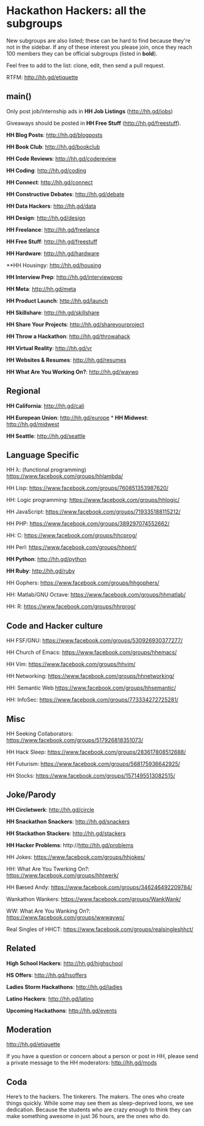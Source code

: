 Hackathon Hackers: all the subgroups
====================================

New subgroups are also listed; these can be hard to find because they're not in the sidebar. If any of these interest you please join, once they reach 100 members they can be official subgroups (listed in **bold**).

Feel free to add to the list: clone, edit, then send a pull request.

RTFM: http://hh.gd/etiquette

main()
------
Only post job/internship ads in **HH Job Listings** (http://hh.gd/jobs)

Giveaways should be posted in **HH Free Stuff** (http://hh.gd/freestuff).

**HH Blog Posts**: http://hh.gd/blogposts

**HH Book Club**: http://hh.gd/bookclub

**HH Code Reviews**: http://hh.gd/codereview

**HH Coding**: http://hh.gd/coding

**HH Connect**: http://hh.gd/connect

**HH Constructive Debates**: http://hh.gd/debate

**HH Data Hackers**: http://hh.gd/data

**HH Design**: http://hh.gd/design

**HH Freelance**: http://hh.gd/freelance

**HH Free Stuff**: http://hh.gd/freestuff

**HH Hardware**: http://hh.gd/hardware

**HH Housingy: http://hh.gd/housing

**HH Interview Prep**: http://hh.gd/interviewprep

**HH Meta**: http://hh.gd/meta

**HH Product Launch**: http://hh.gd/launch

**HH Skillshare**: http://hh.gd/skillshare

**HH Share Your Projects**: http://hh.gd/shareyourproject

**HH Throw a Hackathon**: http://hh.gd/throwahack

**HH Virtual Reality**: http://hh.gd/vr

**HH Websites & Resumes**: http://hh.gd/resumes

**HH What Are You Working On?**: http://hh.gd/waywo

Regional
--------
**HH California**: http://hh.gd/cali

**HH European Union**: http://hh.gd/europe
*
**HH Midwest**: http://hh.gd/midwest

**HH Seattle**: http://hh.gd/seattle

Language Specific
-------------------
HH λ: (functional programming) https://www.facebook.com/groups/hhlambda/

HH Lisp: https://www.facebook.com/groups/760851353987620/

HH: Logic programming: https://www.facebook.com/groups/hhlogic/

HH JavaScript: https://www.facebook.com/groups/719335188115212/

HH PHP: https://www.facebook.com/groups/389297074552662/

HH: C: https://www.facebook.com/groups/hhcprog/

HH Perl: https://www.facebook.com/groups/hhperl/

**HH Python**: http://hh.gd/python

**HH Ruby**: http://hh.gd/ruby

HH Gophers: https://www.facebook.com/groups/hhgophers/

HH: Matlab/GNU Octave: https://www.facebook.com/groups/hhmatlab/

HH: R: https://www.facebook.com/groups/hhrprog/

Code and Hacker culture
-----------------------
HH FSF/GNU: https://www.facebook.com/groups/530926930377277/

HH Church of Emacs: https://www.facebook.com/groups/hhemacs/

HH Vim: https://www.facebook.com/groups/hhvim/

HH Networking: https://www.facebook.com/groups/hhnetworking/

HH: Semantic Web https://www.facebook.com/groups/hhsemantic/

HH: InfoSec: https://www.facebook.com/groups/773334272725281/

Misc
-----
HH Seeking Collaborators: https://www.facebook.com/groups/517926818351073/

HH Hack Sleep: https://www.facebook.com/groups/283617808512688/

HH Futurism: https://www.facebook.com/groups/568175936642925/

HH Stocks: https://www.facebook.com/groups/1571495513082515/

Joke/Parody
------------
**HH Circletwerk**: http://hh.gd/circle

**HH Snackathon Snackers**: http://hh.gd/snackers

**HH Stackathon Stackers**: http://hh.gd/stackers

**HH Hacker Problems**: http://http://hh.gd/problems

HH Jokes: https://www.facebook.com/groups/hhjokes/

HH: What Are You Twerking On?: https://www.facebook.com/groups/hhtwerk/

HH Bæsed Andy: https://www.facebook.com/groups/346246492209784/

Wankathon Wankers: https://www.facebook.com/groups/WankWank/

WW: What Are You Wanking On?: https://www.facebook.com/groups/wwwaywo/

Real Singles of HHCT: https://www.facebook.com/groups/realsingleshhct/

Related
-------
**High School Hackers**: http://hh.gd/highschool

**HS Offers**: http://hh.gd/hsoffers

**Ladies Storm Hackathons**: http://hh.gd/ladies

**Latino Hackers**: http://hh.gd/latino

**Upcoming Hackathons**: http://hh.gd/events

Moderation
----------
http://hh.gd/etiquette

If you have a question or concern about a person or post in HH, please send a private message to the HH moderators: http://hh.gd/mods

Coda
----
Here’s to the hackers. The tinkerers. The makers. The ones who create things quickly. While some may see them as sleep-deprived loons, we see dedication. Because the students who are crazy enough to think they can make something awesome in just 36 hours, are the ones who do.
